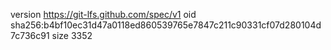 version https://git-lfs.github.com/spec/v1
oid sha256:b4bf10ec31d47a0118ed860539765e7847c211c90331cf07d280104d7c736c91
size 3352
